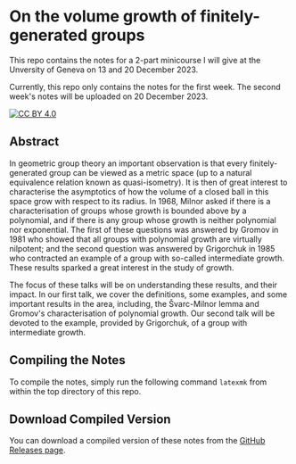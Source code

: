 # On the volume growth of finitely-generated groups

This repo contains the notes for a 2-part minicourse I will give at the Unversity of Geneva on 13 and 20 December 2023.

Currently, this repo only contains the notes for the first week. The second week's notes will be uploaded on 20 December 2023.

[![CC BY 4.0][cc-by-shield]][cc-by]

[cc-by]: http://creativecommons.org/licenses/by/4.0/
[cc-by-shield]: https://img.shields.io/badge/License-CC%20BY%204.0-lightgrey.svg

## Abstract

In geometric group theory an important observation is that every finitely-generated group can be viewed as a metric space (up to a natural equivalence relation known as quasi-isometry). It is then of great interest to characterise the asymptotics of how the volume of a closed ball in this space grow with respect to its radius. In 1968, Milnor asked if there is a characterisation of groups whose growth is bounded above by a polynomial, and if there is any group whose growth is neither polynomial nor exponential. The first of these questions was answered by Gromov in 1981 who showed that all groups with polynomial growth are virtually nilpotent; and the second question was answered by Grigorchuk in 1985 who contracted an example of a group with so-called intermediate growth. These results sparked a great interest in the study of growth.

The focus of these talks will be on understanding these results, and their impact. In our first talk, we cover the definitions, some examples, and some important results in the area, including, the Švarc-Milnor lemma and Gromov's characterisation of polynomial growth. Our second talk will be devoted to the example, provided by Grigorchuk, of a group with intermediate growth.

## Compiling the Notes

To compile the notes, simply run the following command `latexmk` from within the top directory of this repo.

## Download Compiled Version

You can download a compiled version of these notes from the [GitHub Releases page](https://github.com/alexbishop/unige_minicourse_2023_volume_growth/releases).
